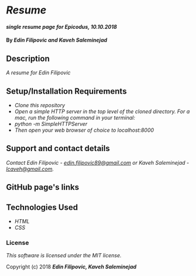 # _Resume_

#### _single resume page for Epicodus, 10.10.2018_

#### By _**Edin Filipovic and Kaveh Saleminejad**_

## Description

_A resume for Edin Filipovic_

## Setup/Installation Requirements

* _Clone this repository_
* _Open a simple HTTP server in the top level of the cloned directory. For a mac, run the following command in your terminal:_   
* _python -m SimpleHTTPServer_
* _Then open your web browser of choice to localhost:8000_

## Support and contact details

_Contact Edin Filipovic - edin.filipovic89@gmail.com or Kaveh Saleminejad - lcaveh@gmail.com._

## GitHub page's links

## Technologies Used

* _HTML_
* _CSS_

### License

*This software is licensed under the MIT license.*

Copyright (c) 2018 **_Edin Filipovic, Kaveh Saleminejad_**
